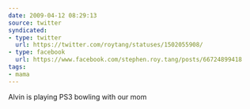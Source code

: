 ```yaml
---
date: 2009-04-12 08:29:13
source: twitter
syndicated:
- type: twitter
  url: https://twitter.com/roytang/statuses/1502055908/
- type: facebook
  url: https://www.facebook.com/stephen.roy.tang/posts/66724899418
tags:
- mama
---
```


Alvin is playing PS3 bowling with our mom
